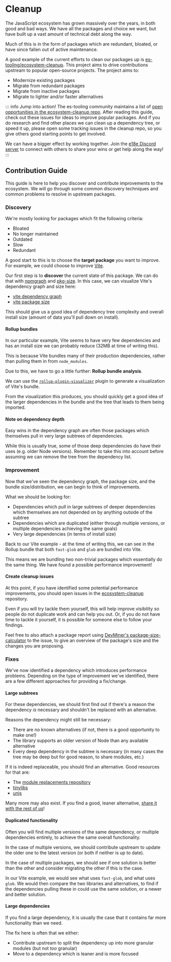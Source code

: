 # Cleanup

The JavaScript ecosystem has grown massively over the years, in both good and bad ways. We have all the packages and choice we want, but have built up a vast amount of technical debt along the way.

Much of this is in the form of packages which are redundant, bloated, or have since fallen out of active maintenance.

A good example of the current efforts to clean our packages up is [es-tooling/ecosystem-cleanup](https://github.com/es-tooling/ecosystem-cleanup). This project aims to drive contributions upstream to popular open-source projects. The project aims to:

- Modernize existing packages
- Migrate from redundant packages
- Migrate from inactive packages
- Migrate to lighter and/or faster alternatives

::: info Jump into action!
The es-tooling community maintains a list of [open opportunities in the ecosystem-cleanup repo](https://github.com/43081j/ecosystem-cleanup/issues). After reading this guide, check out these issues for ideas to improve popular packages. And if you do research and find other places we can clean up a dependency tree, or speed it up, please open some tracking issues in the cleanup repo, so you give others good starting points to get involved.

We can have a bigger effect by working together. Join the [e18e Discord server](https://chat.e18e.dev) to connect with others to share your wins or get help along the way!
:::

## Contribution Guide

This guide is here to help you discover and contribute improvements to the ecosystem. We will go through some common discovery techniques and common problems to resolve in upstream packages.

### Discovery

We're mostly looking for packages which fit the following criteria:

- Bloated
- No longer maintained
- Outdated
- Slow
- Redundant

A good start to this is to choose the **target package** you want to improve. For example, we could choose to improve [Vite](https://github.com/vitejs/vite).

Our first step is to **discover** the current state of this package. We can do that with [npmgraph](https://npmgraph.js.org/) and [pkg-size](https://pkg-size.dev/). In this case, we can visualize Vite's dependency graph and size here:

- [vite dependency graph](https://npmgraph.js.org/?q=vite)
- [vite package size](https://pkg-size.dev/vite)

This should give us a good idea of dependency tree complexity and overall install size (amount of data you'll pull down on install).

#### Rollup bundles

In our particular example, Vite seems to have very few dependencies and has an install size we can probably reduce (32MB at time of writing this).

This is because Vite bundles many of their production dependencies, rather than pulling them in from `node_modules`.

Due to this, we have to go a little further: **Rollup bundle analysis**.

We can use the [`rollup-plugin-visualizer`](https://github.com/btd/rollup-plugin-visualizer) plugin to generate a visualization of Vite's bundle.

From the visualization this produces, you should quickly get a good idea of the larger dependencies in the bundle and the tree that leads to them being imported.

#### Note on dependency depth

Easy wins in the dependency graph are often those packages which themselves pull in very large subtrees of dependencies.

While this is usually true, some of those deep dependencies do have their uses (e.g. older Node versions). Remember to take this into account before assuming we can remove the tree from the dependency list.

### Improvement

Now that we've seen the dependency graph, the package size, and the bundle size/distribution, we can begin to think of improvements.

What we should be looking for:

- Dependencies which pull in large subtrees of deeper dependencies which themselves are not depended on by anything outside of the subtree
- Dependencies which are duplicated (either through multiple versions, or multiple dependencies achieving the same goals)
- Very large dependencies (in terms of install size)

Back to our Vite example - at the time of writing this, we can see in the Rollup bundle that both `fast-glob` and `glob` are bundled into Vite.

This means we are bundling two non-trivial packages which essentially do the same thing. We have found a possible performance improvement!

#### Create cleanup issues

At this point, if you have identified some potential performance improvements, you should open issues in the [ecosystem-cleanup](https://github.com/es-tooling/ecosystem-cleanup/issues) repository.

Even if you will try tackle them yourself, this will help improve visibility so people do not duplicate work and can help you out. Or, if you do not have time to tackle it yourself, it is possible for someone else to follow your findings.

Feel free to also attach a package report using [DevMiner's package-size-calculator](https://github.com/TheDevMinerTV/package-size-calculator) to the issue, to give an overview of the package's size and the changes you are proposing.

### Fixes

We've now identified a dependency which introduces performance problems. Depending on the type of improvement we've identified, there are a few different approaches for providing a fix/change.

#### Large subtrees

For these dependencies, we should first find out if there's a reason the dependency _is_ necessary and shouldn't be replaced with an alternative.

Reasons the dependency might still be necessary:

- There are no known alternatives (if not, there is a good opportunity to make one!)
- The library supports an older version of Node than any available alternative
- Every deep dependency in the subtree is necessary (in many cases the tree may be deep but for good reason, to share modules, etc.)

If it is indeed replaceable, you should find an alternative. Good resources for that are:

- The [module replacements repository](https://github.com/es-tooling/module-replacements/tree/main/docs/modules)
- [tinylibs](https://github.com/tinylibs/)
- [unjs](https://github.com/unjs/)

Many more may also exist. If you find a good, leaner alternative, [share it with the rest of us](https://chat.e18e.dev)!

#### Duplicated functionality

Often you will find multiple versions of the same dependency, or multiple dependencies entirely, to achieve the same overall functionality.

In the case of multiple versions, we should contribute upstream to update the older one to the latest version (or both if neither is up to date).

In the case of multiple packages, we should see if one solution is better than the other and consider migrating the other if this is the case.

In our Vite example, we would see what uses `fast-glob`, and what uses `glob`. We would then compare the two libraries and alternatives, to find if the dependencies pulling these in could use the same solution, or a newer and better solution.

#### Large dependencies

If you find a large dependency, it is usually the case that it contains far more functionality than we need.

The fix here is often that we either:

- Contribute upstream to split the dependency up into more granular modules (but not _too_ granular)
- Move to a dependency which is leaner and is more focused
